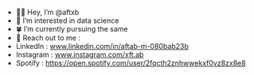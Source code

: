 - 👋🏻 Hey, I’m @aftxb
- 🎈 I’m interested in data science
- 🍀 I’m currently pursuing the same
- 🤍 Reach out to me :
- LinkedIn : www.linkedin.com/in/aftab-m-080bab23b
- Instagram : www.instagram.com/xft.ab
- Spotify : https://open.spotify.com/user/2fqcth2znhwwekxf0vz8zx8e8
<!---
aftxb/aftxb is a ✨ special ✨ repository because its `README.md` (this file) appears on your GitHub profile.
You can click the Preview link to take a look at your changes.
--->
